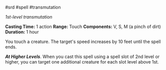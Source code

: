  #srd #spell #transmutation 

*1st-level transmutation*

**Casting Time:** 1 action
**Range:** Touch
**Components:** V, S, M (a pinch of dirt)
**Duration:** 1 hour

You touch a creature. The target's speed increases by 10 feet until the spell ends.

***At Higher Levels***. When you cast this spell using a spell slot of 2nd level or higher, you can target one additional creature for each slot level above 1st.
